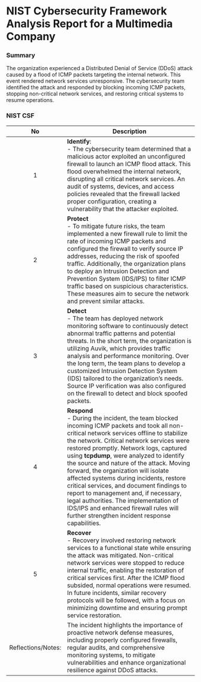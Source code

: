# NIST Cybersecurity Framework Analysis Report for a Multimedia Company 

### Summary
The organization experienced a Distributed Denial of Service (DDoS) attack caused by a flood of ICMP packets targeting the internal network. This event rendered network services unresponsive. The cybersecurity team identified the attack and responded by blocking incoming ICMP packets, stopping non-critical network services, and restoring critical systems to resume operations. 

### NIST CSF 
| No | Description |
|:-:|---|
| 1 | **Identify**: <br> - The cybersecurity team determined that a malicious actor exploited an unconfigured firewall to launch an ICMP flood attack. This flood overwhelmed the internal network, disrupting all critical network services. An audit of systems, devices, and access policies revealed that the firewall lacked proper configuration, creating a vulnerability that the attacker exploited. | 
| 2 | **Protect** <br> - To mitigate future risks, the team implemented a new firewall rule to limit the rate of incoming ICMP packets and configured the firewall to verify source IP addresses, reducing the risk of spoofed traffic. Additionally, the organization plans to deploy an Intrusion Detection and Prevention System (IDS/IPS) to filter ICMP traffic based on suspicious characteristics. These measures aim to secure the network and prevent similar attacks. |
| 3 | **Detect** <br> - The team has deployed network monitoring software to continuously detect abnormal traffic patterns and potential threats. In the short term, the organization is utilizing Auvik, which provides traffic analysis and performance monitoring. Over the long term, the team plans to develop a customized Intrusion Detection System (IDS) tailored to the organization’s needs. Source IP verification was also configured on the firewall to detect and block spoofed packets. |
| 4 | **Respond** <br> - During the incident, the team blocked incoming ICMP packets and took all non-critical network services offline to stabilize the network. Critical network services were restored promptly. Network logs, captured using **tcpdump**, were analyzed to identify the source and nature of the attack. Moving forward, the organization will isolate affected systems during incidents, restore critical services, and document findings to report to management and, if necessary, legal authorities. The implementation of IDS/IPS and enhanced firewall rules will further strengthen incident response capabilities. |
| 5 | **Recover** <br> - Recovery involved restoring network services to a functional state while ensuring the attack was mitigated. Non-critical network services were stopped to reduce internal traffic, enabling the restoration of critical services first. After the ICMP flood subsided, normal operations were resumed. In future incidents, similar recovery protocols will be followed, with a focus on minimizing downtime and ensuring prompt service restoration. |
| Reflections/Notes: | The incident highlights the importance of proactive network defense measures, including properly configured firewalls, regular audits, and comprehensive monitoring systems, to mitigate vulnerabilities and enhance organizational resilience against DDoS attacks.|
